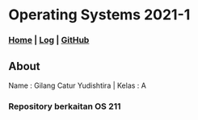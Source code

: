 # Operating Systems 2021-1
### [Home](index)  |  [Log](TXT/mylog.txt)  |  [GitHub](https://github.com/gilangcy/os211)
## About
Name  : Gilang Catur Yudishtira | Kelas : A 
### Repository berkaitan OS 211 
